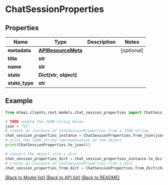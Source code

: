 # ChatSessionProperties


## Properties

Name | Type | Description | Notes
------------ | ------------- | ------------- | -------------
**metadata** | [**APIResourceMeta**](APIResourceMeta.md) |  | [optional] 
**title** | **str** |  | 
**name** | **str** |  | 
**state** | **Dict[str, object]** |  | 
**state_type** | **str** |  | 

## Example

```python
from mtmai.clients.rest.models.chat_session_properties import ChatSessionProperties

# TODO update the JSON string below
json = "{}"
# create an instance of ChatSessionProperties from a JSON string
chat_session_properties_instance = ChatSessionProperties.from_json(json)
# print the JSON string representation of the object
print(ChatSessionProperties.to_json())

# convert the object into a dict
chat_session_properties_dict = chat_session_properties_instance.to_dict()
# create an instance of ChatSessionProperties from a dict
chat_session_properties_from_dict = ChatSessionProperties.from_dict(chat_session_properties_dict)
```
[[Back to Model list]](../README.md#documentation-for-models) [[Back to API list]](../README.md#documentation-for-api-endpoints) [[Back to README]](../README.md)


